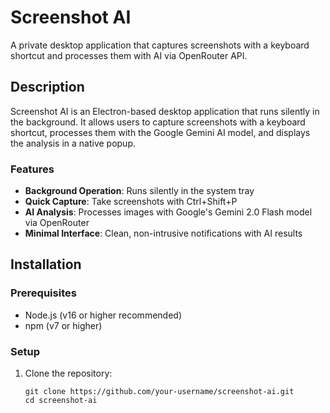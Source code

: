 # Screenshot AI

A private desktop application that captures screenshots with a keyboard shortcut and processes them with AI via OpenRouter API.

## Description

Screenshot AI is an Electron-based desktop application that runs silently in the background. It allows users to capture screenshots with a keyboard shortcut, processes them with the Google Gemini AI model, and displays the analysis in a native popup.

### Features

- **Background Operation**: Runs silently in the system tray
- **Quick Capture**: Take screenshots with Ctrl+Shift+P
- **AI Analysis**: Processes images with Google's Gemini 2.0 Flash model via OpenRouter
- **Minimal Interface**: Clean, non-intrusive notifications with AI results

## Installation

### Prerequisites

- Node.js (v16 or higher recommended)
- npm (v7 or higher)

### Setup

1. Clone the repository:
   ```
   git clone https://github.com/your-username/screenshot-ai.git
   cd screenshot-ai
   